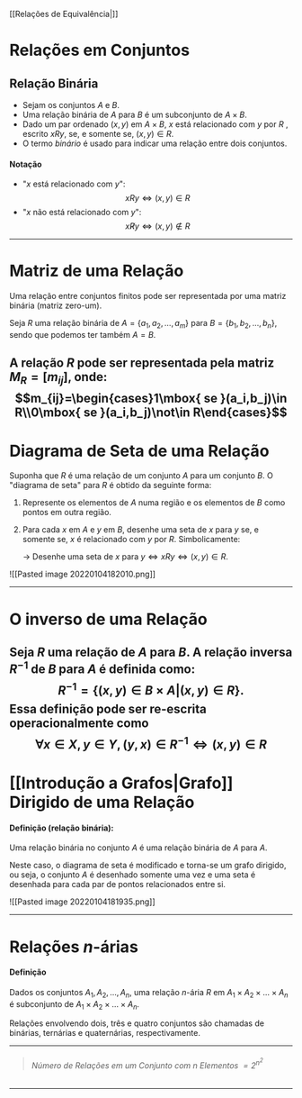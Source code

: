 [[Relações de Equivalência|]]
# Relações em Conjuntos
## Relação Binária
- Sejam os conjuntos $A$ e $B$.
- Uma relação binária de $A$ para $B$ é um subconjunto de $A\times B$.
- Dado um par ordenado $(x, y)$ em $A\times B$, $x$ está relacionado com $y$ por $R$ , escrito $xRy$, se, e somente se, $(x,y)\in R$.
- O termo _binário_ é usado para indicar uma relação entre dois conjuntos.

#### Notação
- "$x$ está relacionado com $y$":
$$xRy\iff(x,y)\in R$$
- "$x$ não está relacionado com $y$":
$$x\not Ry\iff(x,y)\not\in R$$
---
# Matriz de uma Relação
Uma relação entre conjuntos finitos pode ser representada por uma matriz binária (matriz zero-um).

Seja $R$ uma relação binária de $A = \{a_1, a_2,\ldots,a_m\}$ para $B=\{b_1,b_2,\ldots,b_n\}$, sendo que podemos ter também $A=B$.

A relação $R$ pode ser representada pela matriz $M_R=[m_{ij}]$, onde:
$$m_{ij}=\begin{cases}1\mbox{ se }(a_i,b_j)\in R\\0\mbox{ se }(a_i,b_j)\not\in R\end{cases}$$
---
# Diagrama de Seta de uma Relação
Suponha que $R$ é uma relação de um conjunto $A$ para um conjunto $B$. O "diagrama de seta" para $R$ é obtido da seguinte forma:

1. Represente os elementos de $A$ numa região e os elementos de $B$ como pontos em outra região.
2. Para cada $x$ em $A$ e $y$ em $B$, desenhe uma seta de $x$ para $y$ se, e somente se, $x$ é relacionado com $y$ por $R$. Simbolicamente:

	-> Desenhe uma seta de $x$ para $y\iff xRy\iff(x,y)\in R$.

![[Pasted image 20220104182010.png]]

---
# O inverso de uma Relação
Seja $R$ uma relação de $A$ para $B$. A relação inversa $R^{-1}$ de $B$ para $A$ é definida como:
$$R^{-1}=\{(x,y)\in B\times A\vert(x,y)\in R\}.$$
Essa definição pode ser re-escrita operacionalmente como
$$\forall x\in X,y\in Y,(y,x)\in R^{-1}\iff(x,y)\in R$$
---
# [[Introdução a Grafos|Grafo]] Dirigido de uma Relação
#### Definição (relação binária):
Uma relação binária no conjunto $A$ é uma relação binária de $A$ para $A$.

Neste caso, o diagrama de seta é modificado e torna-se um grafo dirigido, ou seja, o conjunto $A$ é desenhado somente uma vez e uma seta é desenhada para cada par de pontos relacionados entre si.

![[Pasted image 20220104181935.png]]

---
# Relações $n$-árias
#### Definição
Dados os conjuntos $A_1,A_2,\ldots,A_n$, uma relação $n$-ária $R$ em $A_1\times A_2\times\ldots\times A_n$ é subconjunto de $A_1\times A_2\times\ldots\times A_n$.

Relações envolvendo dois, três e quatro conjuntos são chamadas de binárias, ternárias e quaternárias, respectivamente.

---
>###### Número de Relações em um Conjunto com $n$ Elementos $= 2^{n^2}$

---